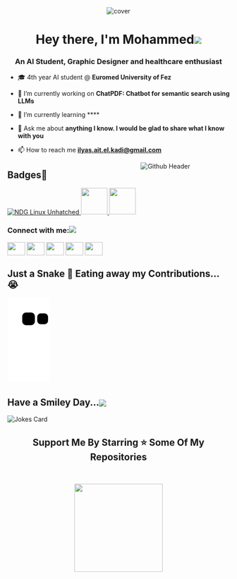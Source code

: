 <div align="center">
<img width="" height = "" src="https://media.giphy.com/media/SKh5UMtIh8cJOEtndp/giphy-downsized-large.gif" alt="cover" />
</div>

<h1 align="center">Hey there, I'm Mohammed<img src="https://raw.githubusercontent.com/MartinHeinz/MartinHeinz/master/wave.gif" width="30px"></h1>

<h3 align="center">An AI Student, Graphic Designer and healthcare enthusiast</h3>

- 🎓 4th year AI student @ **Euromed University of Fez**

- 🔭 I’m currently working on **ChatPDF: Chatbot for semantic search using LLMs**

- 🌱 I’m currently learning ****

- 💬 Ask me about **anything I know. I would be glad to share what I know with you**

- 📫 How to reach me **ilyas.ait.el.kadi@gmail.com**


<img width="40%" align="right" alt="Github Header" src="Images/coding_2.gif" />


  
## **Badges🥇**<br>
[<img src="Badges/NDG.jfif" alt="NDG Linux Unhatched" width="60" height="60"> ](https://www.netacad.com/fr/courses/os-it/ndg-linux-unhatched) 
[<img src="Badges/image-processing-onramp.jpg" alt="" width="60" height="60"> ](https://matlabacademy.mathworks.com/details/image-processing-onramp/imageprocessing)[<img src="Badges/JavaScript.jfif" alt="" width="60" height="60">](https://openclassrooms.com/en/courses/6175841-apprenez-a-programmer-avec-javascript)
 
<h3 align="left">Connect with me:<img src='https://raw.githubusercontent.com/ShahriarShafin/ShahriarShafin/main/Assets/handshake.gif' width="100px"> </h3>
<p align="left">
<a href = 'https://www.linkedin.com/in/ilyas-ait-el-kadi'> <img height="30" width="40" align= 'center' src="https://raw.githubusercontent.com/rahulbanerjee26/githubAboutMeGenerator/main/icons/linked-in-alt.svg"/></a>  
<a href = 'https://www.instagram.com/ilyas.ait.el.kadi'> <img height="30" width="40" align= 'center' src="https://raw.githubusercontent.com/rahulbanerjee26/githubAboutMeGenerator/main/icons/instagram.svg"/></a>
<a href = 'https://github.com/IlyasKadi/IlyasKadi'> <img height="30" width="40" align= 'center' src="https://raw.githubusercontent.com/rahulbanerjee26/githubAboutMeGenerator/main/icons/portfolio.png"/></a>  
<a href = 'https://github.com/IlyasKadi/IlyasKadi'> <img height="30" width="40" align= 'center' src="https://raw.githubusercontent.com/rahulbanerjee26/githubAboutMeGenerator/main/icons/github.svg"/></a>
<a href = 'https://www.hackerrank.com/ilyas_ait_el_ka1'> <img height="30" width="40" align= 'center' src="https://raw.githubusercontent.com/rahulbanerjee26/githubAboutMeGenerator/main/icons/hackerrank.svg"/></a>
</p>

## Just a Snake 🐍 Eating away my Contributions...😭
![snake gif](https://raw.githubusercontent.com/avinash-218/avinash-218/output/github-contribution-grid-snake.svg)
  
<h2>Have a Smiley Day...<img align ='center' src='https://media2.giphy.com/media/UQDSBzfyiBKvgFcSTw/giphy.gif?cid=ecf05e47p3cd513axbek3f56ti3jzizq8hincw20jauyyfyw&rid=giphy.gif' width = '32px'></h2>

![Jokes Card](https://readme-jokes.vercel.app/api)

  
<h2 align='center'>Support Me By Starring ⭐ Some Of My Repositories</h2>
<br>
<p align='center'>
<img src="https://media.giphy.com/media/O51MQ3DduOcGW6ofR3/giphy.gif" width="200" height="200" frameBorder="0" class="giphy-embed" allowFullScreen></img></p>
<br>

